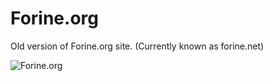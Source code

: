 # Forine.org
Old version of Forine.org site.
(Currently known as forine.net)

![Forine.org](https://pp.userapi.com/c849424/v849424913/155a9c/K_cnC4oKe4c.jpg "Forine.org")
